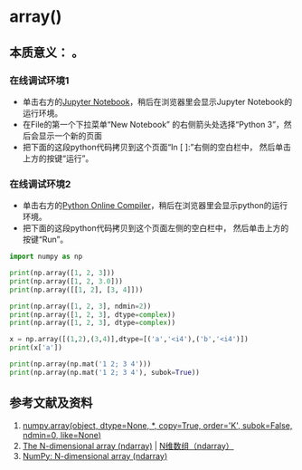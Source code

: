 # array()

## 本质意义： 。

### 在线调试环境1

- 单击右方的[Jupyter Notebook](https://mybinder.org/v2/gh/ipython/ipython-in-depth/master?filepath=binder/Index.ipynb)，稍后在浏览器里会显示Jupyter Notebook的运行环境。
- 在File的第一个下拉菜单“New Notebook” 的右侧箭头处选择“Python 3”，然后会显示一个新的页面
- 把下面的这段python代码拷贝到这个页面“In [ ]:”右侧的空白栏中， 然后单击上方的按键“运行”。

### 在线调试环境2

- 单击右方的[Python Online Compiler](https://trinket.io/python3/a5bd54189b)，稍后在浏览器里会显示python的运行环境。
- 把下面的这段python代码拷贝到这个页面左侧的空白栏中， 然后单击上方的按键“Run”。

```python
import numpy as np

print(np.array([1, 2, 3]))
print(np.array([1, 2, 3.0]))
print(np.array([[1, 2], [3, 4]]))

print(np.array([1, 2, 3], ndmin=2))
print(np.array([1, 2, 3], dtype=complex))
print(np.array([1, 2, 3], dtype=complex))

x = np.array([(1,2),(3,4)],dtype=[('a','<i4'),('b','<i4')])
print(x['a'])

print(np.array(np.mat('1 2; 3 4')))
print(np.array(np.mat('1 2; 3 4'), subok=True))
```

## 参考文献及资料

1. [numpy.array(object, dtype=None, *, copy=True, order='K', subok=False, ndmin=0, like=None)](https://numpy.org/doc/stable/reference/generated/numpy.array.html#numpy.array)
2. [The N-dimensional array (ndarray)](https://numpy.org/doc/stable/reference/arrays.ndarray.html) | [N维数组（ndarray）](https://www.numpy.org.cn/reference/arrays/ndarray.html)
3. [NumPy: N-dimensional array (ndarray)](https://www.w3resource.com/numpy/ndarray/index.php#:~:text=N-dimensional%20array%20An%20ndarray%20is%20a%20%28usually%20fixed-size%29,integers%20that%20specify%20the%20sizes%20of%20each%20dimension.)


